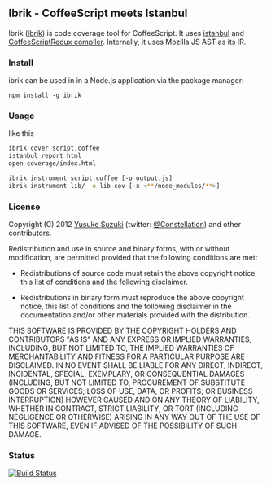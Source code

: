 ## Ibrik - CoffeeScript meets Istanbul

Ibrik ([ibrik](http://github.com/Constellation/ibrik)) is
code coverage tool for CoffeeScript.
It uses [istanbul](https://github.com/gotwarlost/istanbul) and [CoffeeScriptRedux compiler](https://github.com/michaelficarra/CoffeeScriptRedux). Internally, it uses Mozilla JS AST as its IR.


### Install

ibrik can be used in in a Node.js application via the package manager:

    npm install -g ibrik


### Usage

like this
```sh
ibrik cover script.coffee
istanbul report html
open coverage/index.html

ibrik instrument script.coffee [-o output.js]
ibrik instrument lib/ -o lib-cov [-x <**/node_modules/**>]
```

### License

Copyright (C) 2012 [Yusuke Suzuki](http://github.com/Constellation)
 (twitter: [@Constellation](http://twitter.com/Constellation)) and other contributors.

Redistribution and use in source and binary forms, with or without
modification, are permitted provided that the following conditions are met:

  * Redistributions of source code must retain the above copyright
    notice, this list of conditions and the following disclaimer.

  * Redistributions in binary form must reproduce the above copyright
    notice, this list of conditions and the following disclaimer in the
    documentation and/or other materials provided with the distribution.

THIS SOFTWARE IS PROVIDED BY THE COPYRIGHT HOLDERS AND CONTRIBUTORS "AS IS"
AND ANY EXPRESS OR IMPLIED WARRANTIES, INCLUDING, BUT NOT LIMITED TO, THE
IMPLIED WARRANTIES OF MERCHANTABILITY AND FITNESS FOR A PARTICULAR PURPOSE
ARE DISCLAIMED. IN NO EVENT SHALL <COPYRIGHT HOLDER> BE LIABLE FOR ANY
DIRECT, INDIRECT, INCIDENTAL, SPECIAL, EXEMPLARY, OR CONSEQUENTIAL DAMAGES
(INCLUDING, BUT NOT LIMITED TO, PROCUREMENT OF SUBSTITUTE GOODS OR SERVICES;
LOSS OF USE, DATA, OR PROFITS; OR BUSINESS INTERRUPTION) HOWEVER CAUSED AND
ON ANY THEORY OF LIABILITY, WHETHER IN CONTRACT, STRICT LIABILITY, OR TORT
(INCLUDING NEGLIGENCE OR OTHERWISE) ARISING IN ANY WAY OUT OF THE USE OF
THIS SOFTWARE, EVEN IF ADVISED OF THE POSSIBILITY OF SUCH DAMAGE.

### Status

[![Build Status](https://secure.travis-ci.org/Constellation/ibrik.png)](http://travis-ci.org/Constellation/ibrik)
